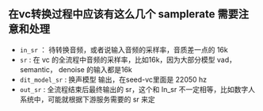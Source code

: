 ## 在vc转换过程中应该有这么几个 samplerate 需要注意和处理

- `in_sr` ： 待转换音频，或者说输入音频的采样率，音质差一点的 16k
- `sr` : 在 vc 的全流程中音频的采样率，比如16k，因为大部分模型 vad，semantic， denoise 的输入都是16k
- `dit_model_sr` : 换声模型 输出，在seed-vc里面是 22050 hz
- `out_sr` : 全流程结束后最终输出的 sr，这个和 In_sr 不一定相等，比如数字人系统中，可能就根据下游服务需要的 sr 来定
